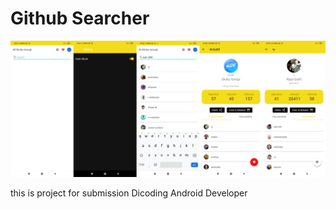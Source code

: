 # Github Searcher

![Overview](https://raw.githubusercontent.com/dicka88/github-searcher/master/preview/overview.png)

this is project for submission Dicoding Android Developer
